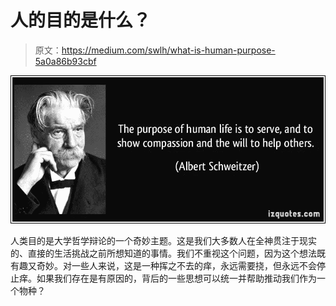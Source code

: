 # 人的目的是什么？

> 原文：<https://medium.com/swlh/what-is-human-purpose-5a0a86b93cbf>

![](img/360d1f2989726dd4526597c447e2ff6e.png)

人类目的是大学哲学辩论的一个奇妙主题。这是我们大多数人在全神贯注于现实的、直接的生活挑战之前所想知道的事情。我们不重视这个问题，因为这个想法既有趣又奇妙。对一些人来说，这是一种挥之不去的痒，永远需要挠，但永远不会停止痒。如果我们存在是有原因的，背后的一些思想可以统一并帮助推动我们作为一个物种？